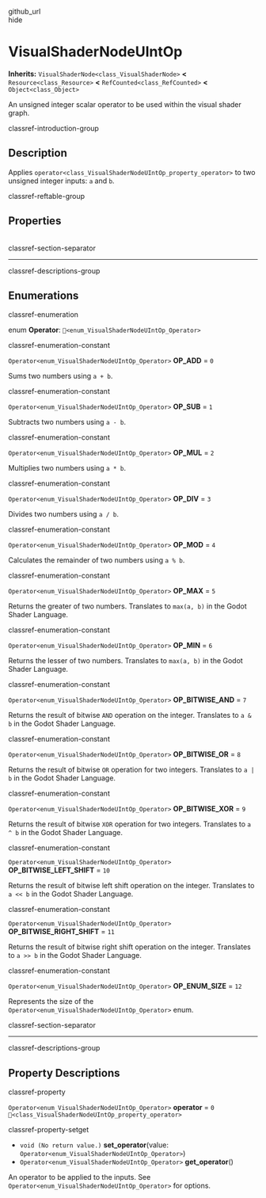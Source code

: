 github\_url  
hide

# VisualShaderNodeUIntOp

**Inherits:** `VisualShaderNode<class_VisualShaderNode>` **&lt;**
`Resource<class_Resource>` **&lt;** `RefCounted<class_RefCounted>`
**&lt;** `Object<class_Object>`

An unsigned integer scalar operator to be used within the visual shader
graph.

classref-introduction-group

## Description

Applies `operator<class_VisualShaderNodeUIntOp_property_operator>` to
two unsigned integer inputs: `a` and `b`.

classref-reftable-group

## Properties

<table>
<tbody>
<tr>
</tr>
</tbody>
</table>

classref-section-separator

------------------------------------------------------------------------

classref-descriptions-group

## Enumerations

classref-enumeration

enum **Operator**: `🔗<enum_VisualShaderNodeUIntOp_Operator>`

classref-enumeration-constant

`Operator<enum_VisualShaderNodeUIntOp_Operator>` **OP\_ADD** = `0`

Sums two numbers using `a + b`.

classref-enumeration-constant

`Operator<enum_VisualShaderNodeUIntOp_Operator>` **OP\_SUB** = `1`

Subtracts two numbers using `a - b`.

classref-enumeration-constant

`Operator<enum_VisualShaderNodeUIntOp_Operator>` **OP\_MUL** = `2`

Multiplies two numbers using `a * b`.

classref-enumeration-constant

`Operator<enum_VisualShaderNodeUIntOp_Operator>` **OP\_DIV** = `3`

Divides two numbers using `a / b`.

classref-enumeration-constant

`Operator<enum_VisualShaderNodeUIntOp_Operator>` **OP\_MOD** = `4`

Calculates the remainder of two numbers using `a % b`.

classref-enumeration-constant

`Operator<enum_VisualShaderNodeUIntOp_Operator>` **OP\_MAX** = `5`

Returns the greater of two numbers. Translates to `max(a, b)` in the
Godot Shader Language.

classref-enumeration-constant

`Operator<enum_VisualShaderNodeUIntOp_Operator>` **OP\_MIN** = `6`

Returns the lesser of two numbers. Translates to `max(a, b)` in the
Godot Shader Language.

classref-enumeration-constant

`Operator<enum_VisualShaderNodeUIntOp_Operator>` **OP\_BITWISE\_AND** =
`7`

Returns the result of bitwise `AND` operation on the integer. Translates
to `a & b` in the Godot Shader Language.

classref-enumeration-constant

`Operator<enum_VisualShaderNodeUIntOp_Operator>` **OP\_BITWISE\_OR** =
`8`

Returns the result of bitwise `OR` operation for two integers.
Translates to `a | b` in the Godot Shader Language.

classref-enumeration-constant

`Operator<enum_VisualShaderNodeUIntOp_Operator>` **OP\_BITWISE\_XOR** =
`9`

Returns the result of bitwise `XOR` operation for two integers.
Translates to `a ^ b` in the Godot Shader Language.

classref-enumeration-constant

`Operator<enum_VisualShaderNodeUIntOp_Operator>`
**OP\_BITWISE\_LEFT\_SHIFT** = `10`

Returns the result of bitwise left shift operation on the integer.
Translates to `a << b` in the Godot Shader Language.

classref-enumeration-constant

`Operator<enum_VisualShaderNodeUIntOp_Operator>`
**OP\_BITWISE\_RIGHT\_SHIFT** = `11`

Returns the result of bitwise right shift operation on the integer.
Translates to `a >> b` in the Godot Shader Language.

classref-enumeration-constant

`Operator<enum_VisualShaderNodeUIntOp_Operator>` **OP\_ENUM\_SIZE** =
`12`

Represents the size of the
`Operator<enum_VisualShaderNodeUIntOp_Operator>` enum.

classref-section-separator

------------------------------------------------------------------------

classref-descriptions-group

## Property Descriptions

classref-property

`Operator<enum_VisualShaderNodeUIntOp_Operator>` **operator** = `0`
`🔗<class_VisualShaderNodeUIntOp_property_operator>`

classref-property-setget

-   `void (No return value.)` **set\_operator**(value:
    `Operator<enum_VisualShaderNodeUIntOp_Operator>`)
-   `Operator<enum_VisualShaderNodeUIntOp_Operator>` **get\_operator**()

An operator to be applied to the inputs. See
`Operator<enum_VisualShaderNodeUIntOp_Operator>` for options.
